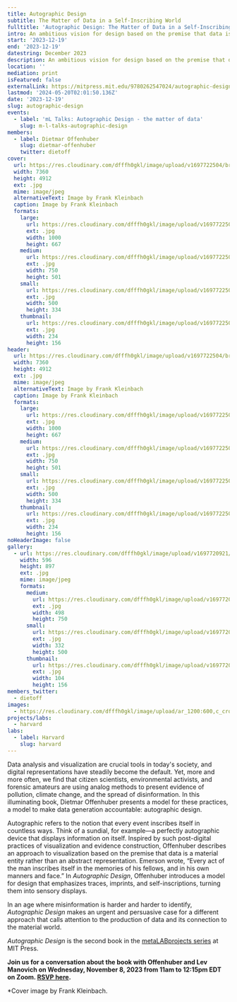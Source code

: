 ```yaml
---
title: Autographic Design
subtitle: The Matter of Data in a Self-Inscribing World
fulltitle: 'Autographic Design: The Matter of Data in a Self-Inscribing World'
intro: An ambitious vision for design based on the premise that data is material, not abstract.
start: '2023-12-19'
end: '2023-12-19'
datestring: December 2023
description: An ambitious vision for design based on the premise that data is material, not abstract.
location: ''
mediation: print
isFeatured: false
externalLink: https://mitpress.mit.edu/9780262547024/autographic-design/
lastmod: '2024-05-20T02:01:50.136Z'
date: '2023-12-19'
slug: autographic-design
events:
  - label: 'mL Talks: Autographic Design - the matter of data'
    slug: m-l-talks-autographic-design
members:
  - label: Dietmar Offenhuber
    slug: dietmar-offenhuber
    twitter: dietoff
cover:
  url: https://res.cloudinary.com/dfffh0gkl/image/upload/v1697722504/bruecke_c_Frank_Kleinbach_7bb8edef69.jpg
  width: 7360
  height: 4912
  ext: .jpg
  mime: image/jpeg
  alternativeText: Image by Frank Kleinbach
  caption: Image by Frank Kleinbach
  formats:
    large:
      url: https://res.cloudinary.com/dfffh0gkl/image/upload/v1697722506/large_bruecke_c_Frank_Kleinbach_7bb8edef69.jpg
      ext: .jpg
      width: 1000
      height: 667
    medium:
      url: https://res.cloudinary.com/dfffh0gkl/image/upload/v1697722506/medium_bruecke_c_Frank_Kleinbach_7bb8edef69.jpg
      ext: .jpg
      width: 750
      height: 501
    small:
      url: https://res.cloudinary.com/dfffh0gkl/image/upload/v1697722507/small_bruecke_c_Frank_Kleinbach_7bb8edef69.jpg
      ext: .jpg
      width: 500
      height: 334
    thumbnail:
      url: https://res.cloudinary.com/dfffh0gkl/image/upload/v1697722505/thumbnail_bruecke_c_Frank_Kleinbach_7bb8edef69.jpg
      ext: .jpg
      width: 234
      height: 156
header:
  url: https://res.cloudinary.com/dfffh0gkl/image/upload/v1697722504/bruecke_c_Frank_Kleinbach_7bb8edef69.jpg
  width: 7360
  height: 4912
  ext: .jpg
  mime: image/jpeg
  alternativeText: Image by Frank Kleinbach
  caption: Image by Frank Kleinbach
  formats:
    large:
      url: https://res.cloudinary.com/dfffh0gkl/image/upload/v1697722506/large_bruecke_c_Frank_Kleinbach_7bb8edef69.jpg
      ext: .jpg
      width: 1000
      height: 667
    medium:
      url: https://res.cloudinary.com/dfffh0gkl/image/upload/v1697722506/medium_bruecke_c_Frank_Kleinbach_7bb8edef69.jpg
      ext: .jpg
      width: 750
      height: 501
    small:
      url: https://res.cloudinary.com/dfffh0gkl/image/upload/v1697722507/small_bruecke_c_Frank_Kleinbach_7bb8edef69.jpg
      ext: .jpg
      width: 500
      height: 334
    thumbnail:
      url: https://res.cloudinary.com/dfffh0gkl/image/upload/v1697722505/thumbnail_bruecke_c_Frank_Kleinbach_7bb8edef69.jpg
      ext: .jpg
      width: 234
      height: 156
noHeaderImage: false
gallery:
  - url: https://res.cloudinary.com/dfffh0gkl/image/upload/v1697720921/Autographic_Design_book_cover_6625af6b65.jpg
    width: 596
    height: 897
    ext: .jpg
    mime: image/jpeg
    formats:
      medium:
        url: https://res.cloudinary.com/dfffh0gkl/image/upload/v1697720922/medium_Autographic_Design_book_cover_6625af6b65.jpg
        ext: .jpg
        width: 498
        height: 750
      small:
        url: https://res.cloudinary.com/dfffh0gkl/image/upload/v1697720923/small_Autographic_Design_book_cover_6625af6b65.jpg
        ext: .jpg
        width: 332
        height: 500
      thumbnail:
        url: https://res.cloudinary.com/dfffh0gkl/image/upload/v1697720922/thumbnail_Autographic_Design_book_cover_6625af6b65.jpg
        ext: .jpg
        width: 104
        height: 156
members_twitter:
  - dietoff
images:
  - https://res.cloudinary.com/dfffh0gkl/image/upload/ar_1200:600,c_crop/c_limit,h_1200,w_600/v1697722504/bruecke_c_Frank_Kleinbach_7bb8edef69.jpg
projects/labs:
  - harvard
labs:
  - label: Harvard
    slug: harvard
---
```

Data analysis and visualization are crucial tools in today's society, and digital representations have steadily become the default. Yet, more and more often, we find that citizen scientists, environmental activists, and forensic amateurs are using analog methods to present evidence of pollution, climate change, and the spread of disinformation. In this illuminating book, Dietmar Offenhuber presents a model for these practices, a model to make data generation accountable: autographic design.

Autographic refers to the notion that every event inscribes itself in countless ways. Think of a sundial, for example—a perfectly autographic device that displays information on itself. Inspired by such post-digital practices of visualization and evidence construction, Offenhuber describes an approach to visualization based on the premise that data is a material entity rather than an abstract representation. Emerson wrote, “Every act of the man inscribes itself in the memories of his fellows, and in his own manners and face.” In *Autographic Design*, Offenhuber introduces a model for design that emphasizes traces, imprints, and self-inscriptions, turning them into sensory displays.

In an age where misinformation is harder and harder to identify, *Autographic Design* makes an urgent and persuasive case for a different approach that calls attention to the production of data and its connection to the material world.

*Autographic Design* is the second book in the [metaLABprojects series](https://mitpress.mit.edu/books/series/metalabprojects) at MIT Press.

**Join us for a conversation about the book with Offenhuber and Lev Manovich on Wednesday, November 8, 2023 from 11am to 12:15pm EDT on Zoom. [RSVP here](https://harvard.zoom.us/webinar/register/WN_Za4KyUxBQNCaAn3sN_D82Q#/registration).**

*Cover image by Frank Kleinbach.